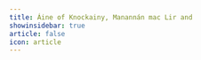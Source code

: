 ```yaml
---
title: Áine of Knockainy, Manannán mac Lir and 
showinsidebar: true 
article: false 
icon: article 
---
```

